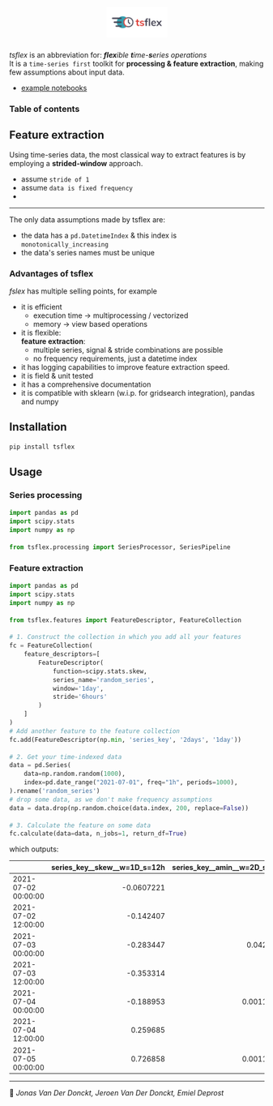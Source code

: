# <div style="text-align: center;"><img alt="tsflex" src="./docs/_static/logo.svg" height="60"></div>

*tsflex* is an abbreviation for: ***flex**ible **t**ime-**s**eries operations*<br>
It is a `time-series first` toolkit for **processing & feature extraction**, making few assumptions about input data. 

* [example notebooks](examples/)


### Table of contents



## Feature extraction

Using time-series data, the most classical way to extract features is by employing a **strided-window** approach.

* assume `stride of 1`
* assume `data is fixed frequency`
* 

---
The only data assumptions made by tsflex are:
* the data has a `pd.DatetimeIndex` & this index is `monotonically_increasing`
* the data's series names must be unique

### Advantages of tsflex

*fslex* has multiple selling points, for example

* it is efficient
  * execution time -> multiprocessing / vectorized
  * memory -> view based operations
* it is flexible:  
  **feature extraction**:
     * multiple series, signal & stride combinations are possible
     * no frequency requirements, just a datetime index
* it has logging capabilities to improve feature extraction speed.  
* it is field & unit tested
* it has a comprehensive documentation
* it is compatible with sklearn (w.i.p. for gridsearch integration), pandas and numpy

## Installation

```sh
pip install tsflex
```

## Usage

### Series processing

```python
import pandas as pd
import scipy.stats
import numpy as np

from tsflex.processing import SeriesProcessor, SeriesPipeline


```


### Feature extraction

```python
import pandas as pd
import scipy.stats
import numpy as np

from tsflex.features import FeatureDescriptor, FeatureCollection

# 1. Construct the collection in which you add all your features
fc = FeatureCollection(
    feature_descriptors=[
        FeatureDescriptor(
            function=scipy.stats.skew,
            series_name='random_series',
            window='1day',
            stride='6hours'
        )
    ]
)
# Add another feature to the feature collection
fc.add(FeatureDescriptor(np.min, 'series_key', '2days', '1day'))

# 2. Get your time-indexed data
data = pd.Series(
    data=np.random.random(1000),
    index=pd.date_range("2021-07-01", freq="1h", periods=1000),
).rename('random_series')
# drop some data, as we don't make frequency assumptions
data = data.drop(np.random.choice(data.index, 200, replace=False))

# 3. Calculate the feature on some data
fc.calculate(data=data, n_jobs=1, return_df=True)
```
which outputs:

|                     |   **series_key__skew__w=1D_s=12h** |   **series_key__amin__w=2D_s=1D** |
|:--------------------|-------------------------------:|------------------------------:|
| 2021-07-02 00:00:00 |                     -0.0607221 |                   nan         |
| 2021-07-02 12:00:00 |                     -0.142407  |                   nan         |
| 2021-07-03 00:00:00 |                     -0.283447  |                     0.042413  |
| 2021-07-03 12:00:00 |                     -0.353314  |                   nan         |
| 2021-07-04 00:00:00 |                     -0.188953  |                     0.0011865 |
| 2021-07-04 12:00:00 |                      0.259685  |                   nan         |
| 2021-07-05 00:00:00 |                      0.726858  |                     0.0011865 |


---
👤 _Jonas Van Der Donckt, Jeroen Van Der Donckt, Emiel Deprost_



